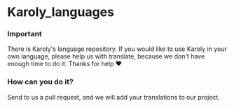 # Karoly_languages
### Important
There is Karoly's language repository. 
If you would like to use Karoly in your own language, please help us with translate, because we don't have enough time to do it.
Thanks for help ❤️
### How can you do it?
Send to us a pull request, and we will add your translations to our project.
